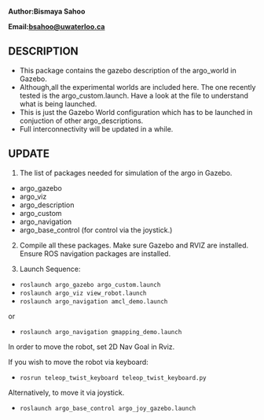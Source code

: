 **Author:Bismaya Sahoo**

**Email:bsahoo@uwaterloo.ca**


**DESCRIPTION**
--------------

* This package contains the gazebo description of the argo_world in Gazebo. 
* Although,all the experimental worlds are included here. The one recently tested is the argo_custom.launch. Have a look at the file to understand what is being launched.
* This is just the Gazebo World configuration which has to be launched in conjuction of other argo_descriptions. 
* Full interconnectivity will be updated in a while.

**UPDATE**
----------

1. The list of packages needed for simulation of the argo in Gazebo.
  * argo_gazebo
  * argo_viz
  * argo_description
  * argo_custom
  * argo_navigation
  * argo_base_control (for control via the joystick.)

2. Compile all these packages. Make sure Gazebo and RVIZ are installed. Ensure ROS navigation packages are installed.

3. Launch Sequence:
  * ```roslaunch argo_gazebo argo_custom.launch```
  * ```roslaunch argo_viz view_robot.launch```
  * ```roslaunch argo_navigation amcl_demo.launch``` 

   or
  * ```roslaunch argo_navigation gmapping_demo.launch```

   In order to move the robot, set 2D Nav Goal in Rviz. 

   If you wish to move the robot via keyboard:

  * ```rosrun teleop_twist_keyboard teleop_twist_keyboard.py```

   Alternatively, to move it via joystick.

  * ```roslaunch argo_base_control argo_joy_gazebo.launch```


